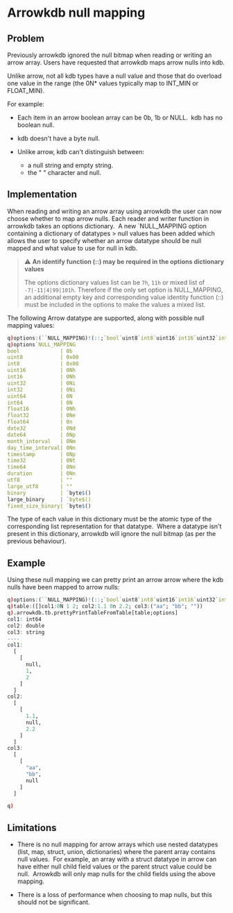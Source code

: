 # Arrowkdb null mapping

## Problem 

Previously arrowkdb ignored the null bitmap when reading or writing an arrow array. Users have requested that arrowkdb maps arrow nulls into kdb.  

Unlike arrow, not all kdb types have a null value and those that do overload one value in the range (the 0N* values typically map to INT_MIN or FLOAT_MIN). 

For example:

- Each item in an arrow boolean array can be 0b, 1b or NULL.  kdb has no boolean null.  

- kdb doesn't have a byte null. 

- Unlike arrow, kdb can't distinguish between:
  - a null string and empty string.  
  - the " " character and null.


## Implementation

When reading and writing an arrow array using arrowkdb the user can now choose whether to map arrow nulls. Each reader and writer function in arrowkdb takes an options dictionary.  A new `NULL_MAPPING option containing a dictionary of datatypes > null values has been added which allows the user to specify whether an arrow datatype should be null mapped and what value to use for null in kdb.

> :warning: **An identify function (::) may be required in the options dictionary values**
>
> The options dictionary values list can be `7h`, `11h` or mixed list of `-7|-11|4|99|101h`.  Therefore if the only set option is NULL_MAPPING, an additional empty key and corresponding value identity function (::) must be included in the options to make the values a mixed list.

The following Arrow datatype are supported, along with possible null mapping values:

```q
q)options:(``NULL_MAPPING)!(::;`bool`uint8`int8`uint16`int16`uint32`int32`uint64`int64`float16`float32`float64`date32`date64`month_interval`day_time_interval`timestamp`time32`time64`duration`utf8`large_utf8`binary`large_binary`fixed_size_binary!(0b;0x00;0x00;0Nh;0Nh;0Ni;0Ni;0N;0N;0Nh;0Ne;0Nf;0Nd;0Np;0Nm;0Nn;0Np;0Nt;0Nn;0Nn;"";"";`byte$"";`byte$"";`byte$""))
q)options`NULL_MAPPING
bool             | 0b
uint8            | 0x00
int8             | 0x00
uint16           | 0Nh
int16            | 0Nh
uint32           | 0Ni
int32            | 0Ni
uint64           | 0N
int64            | 0N
float16          | 0Nh
float32          | 0Ne
float64          | 0n
date32           | 0Nd
date64           | 0Np
month_interval   | 0Nm
day_time_interval| 0Nn
timestamp        | 0Np
time32           | 0Nt
time64           | 0Nn
duration         | 0Nn
utf8             | ""
large_utf8       | ""
binary           | `byte$()
large_binary     | `byte$()
fixed_size_binary| `byte$()
```

The type of each value in this dictionary must be the atomic type of the corresponding list representation for that datatype.  Where a datatype isn't present in this dictionary, arrowkdb will ignore the null bitmap (as per the previous behaviour).

## Example

Using these null mapping we can pretty print an arrow arrow where the kdb nulls have been mapped to arrow nulls:

```q
q)options:(``NULL_MAPPING)!(::;`bool`uint8`int8`uint16`int16`uint32`int32`uint64`int64`float16`float32`float64`date32`date64`month_interval`day_time_interval`timestamp`time32`time64`duration`utf8`large_utf8`binary`large_binary`fixed_size_binary!(0b;0x00;0x00;0Nh;0Nh;0Ni;0Ni;0N;0N;0Nh;0Ne;0n;0Nd;0Np;0Nm;0Nn;0Np;0Nt;0Nn;0Nn;"";"";`byte$"";`byte$"";`byte$""))
q)table:([]col1:0N 1 2; col2:1.1 0n 2.2; col3:("aa"; "bb"; ""))
q).arrowkdb.tb.prettyPrintTableFromTable[table;options]
col1: int64
col2: double
col3: string
----
col1:
  [
    [
      null,
      1,
      2
    ]
  ]
col2:
  [
    [
      1.1,
      null,
      2.2
    ]
  ]
col3:
  [
    [
      "aa",
      "bb",
      null
    ]
  ]

q)
```




## Limitations

- There is no null mapping for arrow arrays which use nested datatypes (list, map, struct, union, dictionaries) where the parent array contains null values.  For example, an array with a struct datatype in arrow can have either null child field values or the parent struct value could be null.  Arrowkdb will only map nulls for the child fields using the above mapping.

-  There is a loss of performance when choosing to map nulls, but this should not be significant. 
